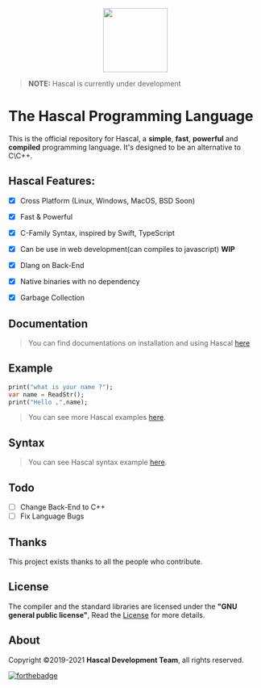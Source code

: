 
<p align="center">
  <img style="text-align:center" src="https://raw.githubusercontent.com/hascal/hascal/main/hascal-logo.png" height="127px" width="128px">
</p>

> **NOTE:** Hascal is currently under development
# The Hascal Programming Language

This is the official repository for Hascal, a **simple**, **fast**, **powerful** and **compiled** programming language. It's designed to be an alternative to C\C++.

<!-- > Visit [Hascal's Official Website](https://hascal.github.io) -->

## Hascal Features:
- [x] Cross Platform (Linux, Windows, MacOS, BSD Soon) 
- [x] Fast & Powerful
- [x] C-Family Syntax, inspired by Swift, TypeScript
- [x] Can be use in web development(can compiles to javascript) **WIP**
- [x] Dlang on Back-End
- [x] Native binaries with no dependency
- [x] Garbage Collection


## Documentation
> You can find documentations on installation and using Hascal [here](https://github.com/hascal/hascal/tree/main/docs)

## Example
```dart
print("what is your name ?");
var name = ReadStr();
print("Hello ,",name);
```
> You can see more Hascal examples [here](https://github.com/hascal/hascal/tree/main/examples).

## Syntax

> You can see Hascal syntax example [here](https://github.com/hascal/hascal/blob/main/syntax.md).

## Todo
- [ ] Change Back-End to C++
- [ ] Fix Language Bugs

## Thanks
This project exists thanks to all the people who contribute. 

## License
The compiler and the standard libraries are licensed under the **"GNU general public license"**,
Read the [License](https://github.com/hascal/hascal/blob/main/LICENSE) for more details.

## About
Copyright ©2019-2021 **Hascal Development Team**,
all rights reserved.

[![forthebadge](https://forthebadge.com/images/badges/built-with-love.svg)](https://forthebadge.com)
